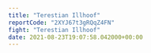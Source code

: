 ```yaml
---
title: "Terestian Illhoof"
reportCode: "2XYJ67t3gRQqZ4FN"
fight: "Terestian Illhoof"
date: 2021-08-23T19:07:58.042000+00:00
---
```

